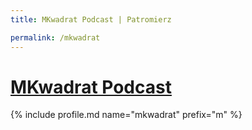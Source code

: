 ```yaml
---
title: MKwadrat Podcast | Patromierz

permalink: /mkwadrat
---
```


# [MKwadrat Podcast](https://patronite.pl/mkwadrat)

{% include profile.md name="mkwadrat" prefix="m" %}
